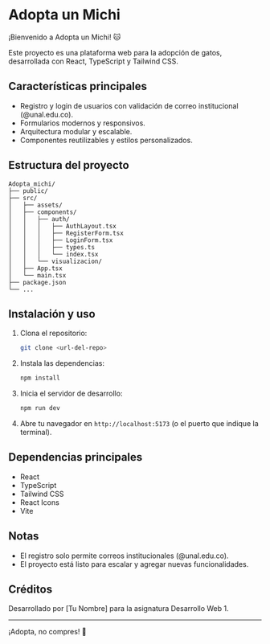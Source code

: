 # Adopta un Michi

¡Bienvenido a Adopta un Michi! 🐱

Este proyecto es una plataforma web para la adopción de gatos, desarrollada con React, TypeScript y Tailwind CSS.

## Características principales

- Registro y login de usuarios con validación de correo institucional (@unal.edu.co).
- Formularios modernos y responsivos.
- Arquitectura modular y escalable.
- Componentes reutilizables y estilos personalizados.

## Estructura del proyecto

```
Adopta_michi/
├── public/
├── src/
│   ├── assets/
│   ├── components/
│   │   ├── auth/
│   │   │   ├── AuthLayout.tsx
│   │   │   ├── RegisterForm.tsx
│   │   │   ├── LoginForm.tsx
│   │   │   ├── types.ts
│   │   │   └── index.tsx
│   │   └── visualizacion/
│   ├── App.tsx
│   └── main.tsx
├── package.json
└── ...
```

## Instalación y uso

1. Clona el repositorio:
   ```sh
   git clone <url-del-repo>
   ```
2. Instala las dependencias:
   ```sh
   npm install
   ```
3. Inicia el servidor de desarrollo:
   ```sh
   npm run dev
   ```
4. Abre tu navegador en `http://localhost:5173` (o el puerto que indique la terminal).

## Dependencias principales
- React
- TypeScript
- Tailwind CSS
- React Icons
- Vite

## Notas
- El registro solo permite correos institucionales (@unal.edu.co).
- El proyecto está listo para escalar y agregar nuevas funcionalidades.

## Créditos
Desarrollado por [Tu Nombre] para la asignatura Desarrollo Web 1.

---
¡Adopta, no compres! 🐾
